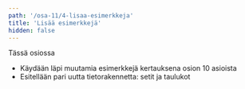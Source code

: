 ```yaml
---
path: '/osa-11/4-lisaa-esimerkkeja'
title: 'Lisää esimerkkejä'
hidden: false
---
```


<text-box variant='learningObjectives' name='Oppimistavoitteet'>

Tässä osiossa

- Käydään läpi muutamia esimerkkejä kertauksena osion 10 asioista
- Esitellään pari uutta tietorakennetta: setit ja taulukot

</text-box>
